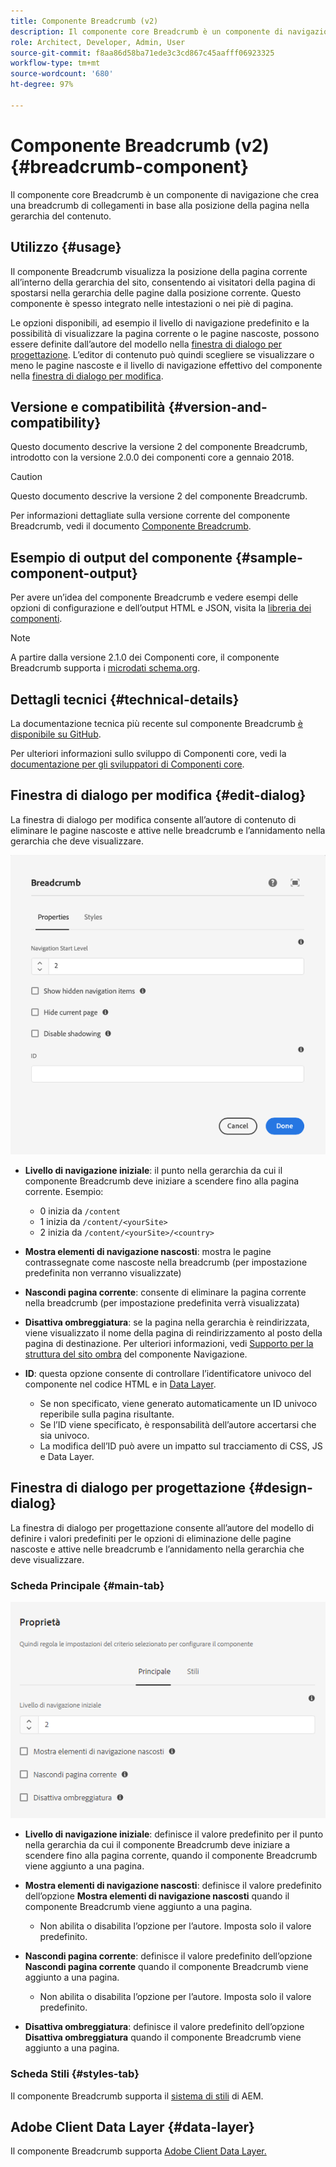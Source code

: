 ```yaml
---
title: Componente Breadcrumb (v2)
description: Il componente core Breadcrumb è un componente di navigazione che crea una breadcrumb di collegamenti in base alla posizione della pagina nella gerarchia del contenuto.
role: Architect, Developer, Admin, User
source-git-commit: f8aa86d58ba71ede3c3cd867c45aafff06923325
workflow-type: tm+mt
source-wordcount: '680'
ht-degree: 97%

---
```



# Componente Breadcrumb (v2) {#breadcrumb-component}

Il componente core Breadcrumb è un componente di navigazione che crea una breadcrumb di collegamenti in base alla posizione della pagina nella gerarchia del contenuto.

## Utilizzo {#usage}

Il componente Breadcrumb visualizza la posizione della pagina corrente all’interno della gerarchia del sito, consentendo ai visitatori della pagina di spostarsi nella gerarchia delle pagine dalla posizione corrente. Questo componente è spesso integrato nelle intestazioni o nei piè di pagina.

Le opzioni disponibili, ad esempio il livello di navigazione predefinito e la possibilità di visualizzare la pagina corrente o le pagine nascoste, possono essere definite dall’autore del modello nella [finestra di dialogo per progettazione](#design-dialog). L’editor di contenuto può quindi scegliere se visualizzare o meno le pagine nascoste e il livello di navigazione effettivo del componente nella [finestra di dialogo per modifica](#edit-dialog).

## Versione e compatibilità {#version-and-compatibility}

Questo documento descrive la versione 2 del componente Breadcrumb, introdotto con la versione 2.0.0 dei componenti core a gennaio 2018.

>[!CAUTION]
>
>Questo documento descrive la versione 2 del componente Breadcrumb.
>
>Per informazioni dettagliate sulla versione corrente del componente Breadcrumb, vedi il documento [Componente Breadcrumb](/help/components/breadcrumb.md).

## Esempio di output del componente {#sample-component-output}

Per avere un’idea del componente Breadcrumb e vedere esempi delle opzioni di configurazione e dell’output HTML e JSON, visita la [libreria dei componenti](https://adobe.com/go/aem_cmp_library_breadcrumb_it).

>[!NOTE]
>
>A partire dalla versione 2.1.0 dei Componenti core, il componente Breadcrumb supporta i [microdati schema.org](https://schema.org/BreadcrumbList).

## Dettagli tecnici {#technical-details}

La documentazione tecnica più recente sul componente Breadcrumb [è disponibile su GitHub](https://adobe.com/go/aem_cmp_tech_breadcrumb_v2_it).

Per ulteriori informazioni sullo sviluppo di Componenti core, vedi la [documentazione per gli sviluppatori di Componenti core](/help/developing/overview.md).

## Finestra di dialogo per modifica {#edit-dialog}

La finestra di dialogo per modifica consente all’autore di contenuto di eliminare le pagine nascoste e attive nelle breadcrumb e l’annidamento nella gerarchia che deve visualizzare.

![Finestra di dialogo per modifica del componente Breadcrumb](/help/assets/breadcrumb-edit.png)

* **Livello di navigazione iniziale**: il punto nella gerarchia da cui il componente Breadcrumb deve iniziare a scendere fino alla pagina corrente. Esempio:

   * 0 inizia da `/content`
   * 1 inizia da `/content/<yourSite>`
   * 2 inizia da `/content/<yourSite>/<country>`

* **Mostra elementi di navigazione nascosti**: mostra le pagine contrassegnate come nascoste nella breadcrumb (per impostazione predefinita non verranno visualizzate)
* **Nascondi pagina corrente**: consente di eliminare la pagina corrente nella breadcrumb (per impostazione predefinita verrà visualizzata)
* **Disattiva ombreggiatura**: se la pagina nella gerarchia è reindirizzata, viene visualizzato il nome della pagina di reindirizzamento al posto della pagina di destinazione. Per ulteriori informazioni, vedi [Supporto per la struttura del sito ombra](../v1/navigation.md#shadow-structure) del componente Navigazione.
* **ID**: questa opzione consente di controllare l’identificatore univoco del componente nel codice HTML e in [Data Layer](/help/developing/data-layer/overview.md).
   * Se non specificato, viene generato automaticamente un ID univoco reperibile sulla pagina risultante.
   * Se l’ID viene specificato, è responsabilità dell’autore accertarsi che sia univoco.
   * La modifica dell’ID può avere un impatto sul tracciamento di CSS, JS e Data Layer.

## Finestra di dialogo per progettazione {#design-dialog}

La finestra di dialogo per progettazione consente all’autore del modello di definire i valori predefiniti per le opzioni di eliminazione delle pagine nascoste e attive nelle breadcrumb e l’annidamento nella gerarchia che deve visualizzare.

### Scheda Principale {#main-tab}

![](/help/assets/breadcrumb-design.png)

* **Livello di navigazione iniziale**: definisce il valore predefinito per il punto nella gerarchia da cui il componente Breadcrumb deve iniziare a scendere fino alla pagina corrente, quando il componente Breadcrumb viene aggiunto a una pagina.
* **Mostra elementi di navigazione nascosti**: definisce il valore predefinito dell’opzione **Mostra elementi di navigazione nascosti** quando il componente Breadcrumb viene aggiunto a una pagina.

   * Non abilita o disabilita l’opzione per l’autore. Imposta solo il valore predefinito.

* **Nascondi pagina corrente**: definisce il valore predefinito dell’opzione **Nascondi pagina corrente** quando il componente Breadcrumb viene aggiunto a una pagina.

   * Non abilita o disabilita l’opzione per l’autore. Imposta solo il valore predefinito.

* **Disattiva ombreggiatura**: definisce il valore predefinito dell’opzione **Disattiva ombreggiatura** quando il componente Breadcrumb viene aggiunto a una pagina.

### Scheda Stili {#styles-tab}

Il componente Breadcrumb supporta il [sistema di stili](/help/get-started/authoring.md#component-styling) di AEM.

## Adobe Client Data Layer {#data-layer}

Il componente Breadcrumb supporta [Adobe Client Data Layer.](/help/developing/data-layer/overview.md)
